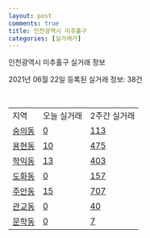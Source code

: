 ```yaml
---
layout: post
comments: true
title: 인천광역시 미추홀구
categories: [실거래가]
---
```


인천광역시 미추홀구 실거래 정보

2021년 06월 22일 등록된 실거래 정보: 38건

<script type="text/javascript">
  google.charts.load('current', {'packages':['corechart']});
  google.charts.setOnLoadCallback(drawChart);

  function drawChart() {
    var data = google.visualization.arrayToDataTable([['거래일', '매매', '전월세', '전매'], ['2021-02', 0, 9, 0], ['2021-03', 25, 65, 6], ['2021-04', 355, 185, 99], ['2021-05', 474, 251, 176], ['2021-06', 108, 109, 40]]);

    var options = {
      title: '최근 유형별 거래량 추이',
      legend: { position: 'bottom' }
    };

    var chart = new google.visualization.LineChart(document.getElementById('columnchart_material'));
    chart.draw(data, (options));
  }
</script>

<div id="columnchart_material" style="width: 450px; margin-left: -35px"></div>
<br>
<table class="sortable">
  <tr>
    <td>지역</td>
    <td>오늘 실거래</td>
    <td>2주간 실거래</td>
  </tr>

  
  <tr class="item">
    <td><a href="2817710100.html">숭의동</a></td>
    <td><a href="2817710100.html">0</a></td>
    <td><a href="2817710100.html">113</a></td>
  </tr>
    

  <tr class="item">
    <td><a href="2817710200.html">용현동</a></td>
    <td><a href="2817710200.html">10</a></td>
    <td><a href="2817710200.html">475</a></td>
  </tr>
    

  <tr class="item">
    <td><a href="2817710300.html">학익동</a></td>
    <td><a href="2817710300.html">13</a></td>
    <td><a href="2817710300.html">403</a></td>
  </tr>
    

  <tr class="item">
    <td><a href="2817710400.html">도화동</a></td>
    <td><a href="2817710400.html">0</a></td>
    <td><a href="2817710400.html">157</a></td>
  </tr>
    

  <tr class="item">
    <td><a href="2817710500.html">주안동</a></td>
    <td><a href="2817710500.html">15</a></td>
    <td><a href="2817710500.html">707</a></td>
  </tr>
    

  <tr class="item">
    <td><a href="2817710600.html">관교동</a></td>
    <td><a href="2817710600.html">0</a></td>
    <td><a href="2817710600.html">40</a></td>
  </tr>
    

  <tr class="item">
    <td><a href="2817710700.html">문학동</a></td>
    <td><a href="2817710700.html">0</a></td>
    <td><a href="2817710700.html">7</a></td>
  </tr>
    


</table>


    